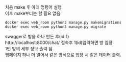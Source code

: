 처음 make 후 아래 명령어 실행<br>
이후 make부터는 할 필요 없음

```shell
docker exec web_room python3 manage.py makemigrations
docker exec web_room python3 manage.py migrate
```


swagger로 방을 하나 만든 후(id:1)<br>
http://localhost:8000/chat/ 접속후 1(id)입력하면 방 입장.<br>
1번 방의 세부 정보 출력 됨.<br>
웹페이지 하나 더 열어서 같은 방식으로 입장 시 같은 데이터 출력.
